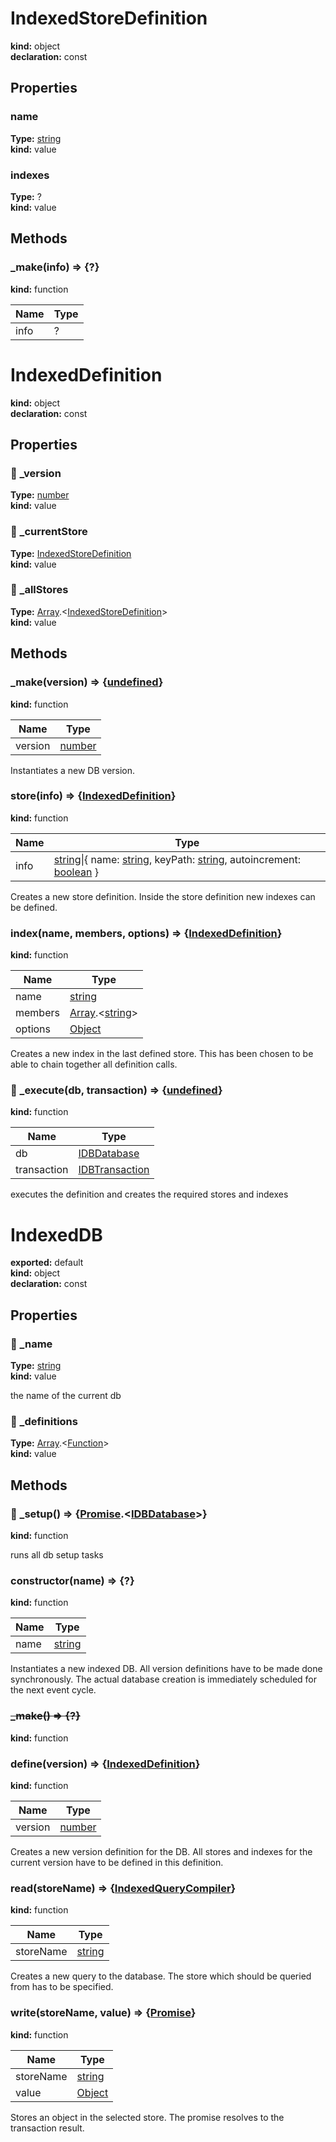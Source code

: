 # IndexedStoreDefinition          
  
**kind:** object          
**declaration:** const          
## Properties          
  
### name            
  
**Type:** [string](https://developer.mozilla.org/en-US/docs/Web/JavaScript/Reference/Global_Objects/String)            
**kind:** value            
  
  
  
### indexes            
  
**Type:** ?            
**kind:** value            
  
  
  
## Methods          
  
### _make(info) => {?}            
  
**kind:** function            
  
| Name | Type |              
|------|------|              
| info | ? |            
  
  
  
  
  
# IndexedDefinition        
  
**kind:** object        
**declaration:** const        
## Properties        
  
### 🚫 _version          
  
**Type:** [number](https://developer.mozilla.org/en-US/docs/Web/JavaScript/Reference/Global_Objects/Number)          
**kind:** value          
  
  
  
### 🚫 _currentStore          
  
**Type:** [IndexedStoreDefinition](./Module:-IndexedDB::index#indexedstoredefinition)          
**kind:** value          
  
  
  
### 🚫 _allStores          
  
**Type:** [Array](https://developer.mozilla.org/en-US/docs/Web/JavaScript/Reference/Global_Objects/Array).&lt;[IndexedStoreDefinition](./Module:-IndexedDB::index#indexedstoredefinition)&gt;          
**kind:** value          
  
  
  
## Methods        
  
### _make(version) => {[undefined](https://developer.mozilla.org/en-US/docs/Web/JavaScript/Reference/Global_Objects/undefined)}          
  
**kind:** function          
  
| Name | Type |            
|------|------|            
| version | [number](https://developer.mozilla.org/en-US/docs/Web/JavaScript/Reference/Global_Objects/Number) |          
  
Instantiates a new DB version.          
  
  
### store(info) => {[IndexedDefinition](./Module:-IndexedDB::index#indexeddefinition)}          
  
**kind:** function          
  
| Name | Type |            
|------|------|            
| info | [string](https://developer.mozilla.org/en-US/docs/Web/JavaScript/Reference/Global_Objects/String)&#124;{ name: [string](https://developer.mozilla.org/en-US/docs/Web/JavaScript/Reference/Global_Objects/String), keyPath: [string](https://developer.mozilla.org/en-US/docs/Web/JavaScript/Reference/Global_Objects/String), autoincrement: [boolean](https://developer.mozilla.org/en-US/docs/Web/JavaScript/Reference/Global_Objects/Boolean) } |          
  
Creates a new store definition. Inside the store definition new indexes can be defined.          
  
  
### index(name, members, options) => {[IndexedDefinition](./Module:-IndexedDB::index#indexeddefinition)}          
  
**kind:** function          
  
| Name | Type |            
|------|------|            
| name | [string](https://developer.mozilla.org/en-US/docs/Web/JavaScript/Reference/Global_Objects/String) |          
| members | [Array](https://developer.mozilla.org/en-US/docs/Web/JavaScript/Reference/Global_Objects/Array).&lt;[string](https://developer.mozilla.org/en-US/docs/Web/JavaScript/Reference/Global_Objects/String)&gt; |          
| options | [Object](https://developer.mozilla.org/en-US/docs/Web/JavaScript/Reference/Global_Objects/Object) |          
  
Creates a new index in the last defined store. This has been chosen to be able to chain together all definition calls.          
  
  
### 🚫 _execute(db, transaction) => {[undefined](https://developer.mozilla.org/en-US/docs/Web/JavaScript/Reference/Global_Objects/undefined)}          
  
**kind:** function          
  
| Name | Type |            
|------|------|            
| db | [IDBDatabase](https://developer.mozilla.org/en-US/docs/Web/API/IDBDatabase) |          
| transaction | [IDBTransaction](https://developer.mozilla.org/en-US/docs/Web/API/IDBTransaction) |          
  
executes the definition and creates the required stores and indexes          
  
  
  
# IndexedDB      
  
**exported:** default      
**kind:** object      
**declaration:** const      
## Properties      
  
### 🚫 _name        
  
**Type:** [string](https://developer.mozilla.org/en-US/docs/Web/JavaScript/Reference/Global_Objects/String)        
**kind:** value        
  
the name of the current db        
  
### 🚫 _definitions        
  
**Type:** [Array](https://developer.mozilla.org/en-US/docs/Web/JavaScript/Reference/Global_Objects/Array).&lt;[Function](https://developer.mozilla.org/en-US/docs/Web/JavaScript/Reference/Global_Objects/Function/prototype)&gt;        
**kind:** value        
  
  
  
## Methods      
  
### 🚫 _setup() => {[Promise](https://developer.mozilla.org/en-US/docs/Web/JavaScript/Reference/Global_Objects/Promise).&lt;[IDBDatabase](https://developer.mozilla.org/en-US/docs/Web/API/IDBDatabase)&gt;}        
  
**kind:** function        
  
runs all db setup tasks        
  
  
### constructor(name) => {?}        
  
**kind:** function        
  
| Name | Type |          
|------|------|          
| name | [string](https://developer.mozilla.org/en-US/docs/Web/JavaScript/Reference/Global_Objects/String) |        
  
Instantiates a new indexed DB. All version definitions have to be made done synchronously. The actual database creation is immediately scheduled for the next event cycle.        
  
  
### ~~_make() => {?}~~        
  
**kind:** function        
  
  
  
  
### define(version) => {[IndexedDefinition](./Module:-IndexedDB::index#indexeddefinition)}        
  
**kind:** function        
  
| Name | Type |          
|------|------|          
| version | [number](https://developer.mozilla.org/en-US/docs/Web/JavaScript/Reference/Global_Objects/Number) |        
  
Creates a new version definition for the DB. All stores and indexes for the current version have to be defined in this definition.        
  
  
### read(storeName) => {[IndexedQueryCompiler](./Module:-IndexedDB::IndexedQueryCompiler#indexedquerycompiler)}        
  
**kind:** function        
  
| Name | Type |          
|------|------|          
| storeName | [string](https://developer.mozilla.org/en-US/docs/Web/JavaScript/Reference/Global_Objects/String) |        
  
Creates a new query to the database. The store which should be queried from has to be specified.        
  
  
### write(storeName, value) => {[Promise](https://developer.mozilla.org/en-US/docs/Web/JavaScript/Reference/Global_Objects/Promise)}        
  
**kind:** function        
  
| Name | Type |          
|------|------|          
| storeName | [string](https://developer.mozilla.org/en-US/docs/Web/JavaScript/Reference/Global_Objects/String) |        
| value | [Object](https://developer.mozilla.org/en-US/docs/Web/JavaScript/Reference/Global_Objects/Object) |        
  
Stores an object in the selected store. The promise resolves to the transaction result.        
  
  
  
